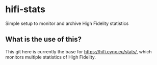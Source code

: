 # hifi-stats #
Simple setup to monitor and archive High Fidelity statistics

## What is the use of this? ##
This git here is currently the base for https://hifi.cynx.eu/stats/, which monitors multiple statistics of High Fidelity.

